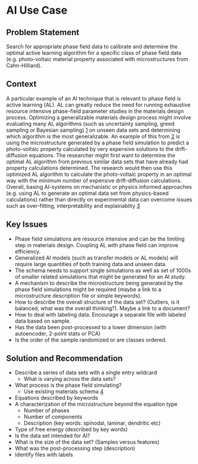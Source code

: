 # AI Use Case

## Problem Statement

Search for appropriate phase field data to calibrate and determine the
optimal active learning algorithm for a specific class of phase field
data (e.g. photo-voltaic material property associated with
microstructures from Cahn-Hilliard).

## Context

A particular example of an AI technique that is relevant to phase
field is active learning (AL). AL can greatly reduce the need for
running exhaustive resource intensive phase-field parameter studies in
the materials design process. Optimizing a generalizable materials
design process might involve evaluating many AL algorithms (such as
uncertainty sampling, greed sampling or Bayesian sampling) [1] on
unseen data sets and determining which algorithm is the most
generalizable.  An example of this from [2] is using the
microstructure generated by a phase field simulation to predict a
photo-voltaic property calculated by very expensive solutions to the
drift-diffusion equations. The researcher might first want to
determine the optimal AL algorithm from previous similar data sets
that have already had property calculations determined. The research
would then use this optimized AL algorithm to calculate the
photo-voltaic property in an optimal way with the minimum number of
expensive drift-diffusion calculations. Overall, basing AI-systems on
mechanistic or physics informed approaches (e.g. using AL to generate
an optimal data set from physics-based calculations) rather than
directly on experimental data can overcome issues such as
over-fitting, interpretability and explainablity [3]

## Key Issues

- Phase field simulations are resource intensive and can be the
  limiting step in materials design. Coupling AL with phase field can
  improve efficiency.
- Generalized AI models (such as transfer models or AL models) will
  require large quantities of both training data and unseen data.
- The schema needs to support single simulations as well as set of
  1000s of smaller related simulations that might be generated for an
  AI study.
- A mechanism to describe the microstructure being generated by the
  phase field simulations might be required (maybe a link to a
  microstructure description file or simple keywords).
- How to describe the overall structure of the data set? (Outliers, is
  it balanced, what was the overall thinking?). Maybe a link to a
  document?
- How to deal with labeling data. Encourage a separate file with
  labeled data based on sample.
- Has the data been post-processed to a lower dimension (with
  autoencoder, 2-point stats or PCA)
- Is the order of the sample randomized or are classes ordered.

## Solution and Recommendation

- Describe a series of data sets with a single entry wildcard
  - What is varying across the data sets?
- What process is the phase field simulating?
  - Use existing materials schema [4]
- Equations described by keywords
- A characterization of the microstructure beyond the equation type
  - Number of phases
  - Number of components
  - Description (key words: spinodal, laminar, dendritic etc)
- Type of free energy (described by key words)
- Is the data set intended for AI?
- What is the size of the data set? (Samples versus features)
- What was the post-processing step (description) 
- Identify files with labels

[1]: https://doi.org/10.48550/arXiv.2003.11786
[2]: https://doi.org/10.1557/s43579-021-00147-4
[3]: https://doi.org/10.1016/j.jmatprotec.2021.117485
[4]: http://dx.doi.org/10.1080/14686996.2016.1194166


